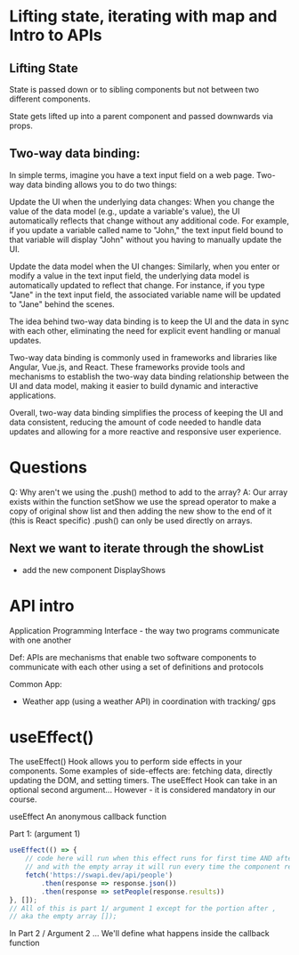 # Lifting state, iterating with map and Intro to APIs

## Lifting State

State is passed down or to sibling components but not between two different components. 

State gets lifted up into a parent component and passed downwards via props.

## Two-way data binding:
In simple terms, imagine you have a text input field on a web page. Two-way data binding allows you to do two things:

Update the UI when the underlying data changes: When you change the value of the data model (e.g., update a variable's value), the UI automatically reflects that change without any additional code. For example, if you update a variable called name to "John," the text input field bound to that variable will display "John" without you having to manually update the UI.

Update the data model when the UI changes: Similarly, when you enter or modify a value in the text input field, the underlying data model is automatically updated to reflect that change. For instance, if you type "Jane" in the text input field, the associated variable name will be updated to "Jane" behind the scenes.

The idea behind two-way data binding is to keep the UI and the data in sync with each other, eliminating the need for explicit event handling or manual updates.

Two-way data binding is commonly used in frameworks and libraries like Angular, Vue.js, and React. These frameworks provide tools and mechanisms to establish the two-way data binding relationship between the UI and data model, making it easier to build dynamic and interactive applications.

Overall, two-way data binding simplifies the process of keeping the UI and data consistent, reducing the amount of code needed to handle data updates and allowing for a more reactive and responsive user experience.


# Questions

Q: Why aren't we using the .push() method to add to the array?
A: Our array exists within the function setShow
    we use the spread operator to make a copy of original show list
    and then adding the new show to the end of it (this is React specific)
    .push() can only be used directly on arrays.


## Next we want to iterate through the showList

- add the new component DisplayShows

# API intro

Application Programming Interface
    - the way two programs communicate with one another


Def: APIs are mechanisms that enable two software components to
communicate with each other using a set of definitions and protocols

Common App:
- Weather app (using a weather API) in coordination with tracking/ gps


# useEffect()

The useEffect() Hook allows you to perform side effects in your components.
Some examples of side-effects are: fetching data, directly updating the DOM,
and setting timers. The useEffect Hook can take in an optional second argument...
However - it is considered mandatory in our course.

useEffect
An anonymous callback function

Part 1: (argument 1)
```js
useEffect(() => {
    // code here will run when this effect runs for first time AND after every update
    // and with the empty array it will run every time the component renders.
    fetch('https://swapi.dev/api/people')
        .then(response => response.json())
        .then(response => setPeople(response.results))
}, []);
// All of this is part 1/ argument 1 except for the portion after ,
// aka the empty array []);
```
In Part 2 / Argument 2 ... We'll define what happens inside the callback function